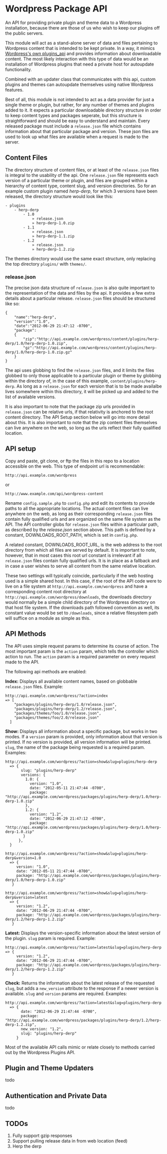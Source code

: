 Wordpress Package API
=====================

An API for providing private plugin and theme data to a Wordpress installation, because there are those of us who wish to keep our plugins off the public servers.

This module will act as a stand-alone server of data and files pertaining to Wordpress content that is intended to be kept private. In a way, it mimics [Wordpress's own plugins\_api](http://codex.wordpress.org/WordPress.org_API) and provides information about downloadable content. The most likely interaction with this type of data would be an installation of Wordpress plugins that need a private host for autoupdate functionality.

Combined with an updater class that communicates with this api, custom plugins and themes can autoupdate themselves using native Wordpress features. 

Best of all, this module is not intended to act as a data provider for just a single theme or plugin, but rather, for any number of themes and plugins added to it. It expects a particular downloadable directory structure in order to keep content types and packages seperate, but this structure is straightforward and should be easy to understand and maintain. Every released package must include a `release.json` file which contains information about that particular package and version. These json files are used to look up what files are available when a request is made to the server.

Content Files
-------------
The directory structure of content files, or at least of the `release.json` files is integral to the usability of the api. One `release.json` file represents each version of a particular theme or plugin, and files are grouped within a hierarchy of content type, content slug, and version directories. So for an example custom plugin named _herp-derp_, for which 3 versions have been released, the directory structure would look like this:

    - plugins
        - herp-derp
            - 1.0
                » release.json
                » herp-derp-1.0.zip
            - 1.1
                » release.json
                » herp-derp-1.1.zip
            - 1.2
                » release.json
                » herp-derp-1.2.zip

The themes directory would use the same exact structure, only replacing the top directory `plugins/` with `themes/`.

### release.json

The precise json data structure of `release.json` is also quite important to the representation of the data and files by the api. It provides a few extra details about a particular release. `release.json` files should be structured like so: 

    {
        "name":"herp-derp",
        "version":"1.0",
        "date":"2012-06-29 21:47:12 -0700",
        "package":
        {
            "zip":"http://api.example.com/wordpress/content/plugins/herp-derp/1.0/herp-derp-1.0.zip",
            "gz":"http://api.example.com/wordpress/content/plugins/herp-derp/1.0/herp-derp-1.0.zip.gz"
        }
    }

The api uses globbing to find the `release.json` files, and it limits the files globbed to only those applicable to a particular plugin or theme by globbing within the directory of, in the case of this example, `content/plugins/herp-derp`. As long as a `release.json` for each version that is to be made availalbe lives somewhere within this directory, it will be picked up and added to the list of available versions.

It is also important to note that the package zip urls provided in `release.json` can be relative urls, if that relativity is anchored to the root content directory. The API Setup section below will go into more detail about this. It is also important to note that the zip content files themselves can live anywhere on the web, so long as the urls reflect their fully qualified location. 

API setup
---------

Copy and paste, git clone, or ftp the files in this repo to a location accessible on the web. This type of endpoint url is recommendable:
```
http://api.example.com/wordpress
```
or
```
http://www.example.com/api/wordpress-content
```

Rename `config.sample.php` to `config.php` and edit its contents to provide paths to all the appropriate locations. The actual content files can live anywhere on the web, as long as their corresponding `release.json` files contain fully qualified urls and are organized on the same file system as the API. The API controller globs for `release.json` files within a particular path, as described by the _release.json_ section above. This path is defined by a constant, DOWNLOADS\_ROOT\_PATH, which is set in `config.php`. 

A related constant, DOWNLOADS\_ROOT\_URL, is the web address to the root directory from which all files are served by default. It is important to note, however, that in most cases this root url constant is irrelevant if all `release.json` files contain fully qualified urls. It is in place as a fallback and in case a user wishes to serve all content from the same relative location.

These two settings will typically coincide, particularly if the web hosting used is a simple shared host. In this case, if the root of the API code were to live on a file system at `http://api.example.com/wordpress` and have a corresponding content root directory at `http://api.example.com/wordpress/downloads`, the downloads directory would normally be a simple child directory of the Wordpress directory on that host file system. If the downloads path followed convention as well, its constant value would be set to `/downloads`, since a relative filesystem path will suffice on a module as simple as this.

API Methods
-----------

The API uses simple request params to determine its course of action. The most important param is the `action` param, which tells the controller which action to run. The `action` param is a required parameter on every request made to the API.

The following api methods are enabled:

**Index:**
Displays all available content names, based on globbable `release.json` files. Example: 

    http://api.example.com/wordpress/?action=index
    => [
        "packages/plugins/herp-derp/1.0/release.json",
        "packages/plugins/herp-derp/1.2/release.json",
        "packages/themes/foo/1.0/release.json",
        "packages/themes/foo/2.0/release.json"
      ]
  
**Show:** Displays all information about a specific package, but works in two modes. If a `version` param is provided, only information about that version is printed. If no version is provided, all version information will be printed. `slug`, the name of the package being requested is a required param. Examples: 

    http://api.example.com/wordpress/?action=show&slug=plugins/herp-derp
      => {
           slug: "plugins/herp-derp"
           versions: {
             1.0: {
               version: "1.0",
               date: "2012-05-11 21:47:44 -0700",
               package: "http://api.example.com/wordpress/packages/plugins/herp-derp/1.0/herp-derp-1.0.zip"
             },
             1.2: {
               version: "1.2",
               date: "2012-06-29 21:47:12 -0700",
               package: "http://api.example.com/wordpress/packages/plugins/herp-derp/1.0/herp-derp-1.0.zip"
            }
          },
      }
      
    http://api.example.com/wordpress/?action=show&slug=plugins/herp-derp&version=1.0
      => {
         version: "1.0",
         date: "2012-05-11 21:47:44 -0700",
         package: "http://api.example.com/wordpress/packages/plugins/herp-derp/1.0/herp-derp-1.0.zip"
       } 
    
    http://api.example.com/wordpress/?action=show&slug=plugins/herp-derp&version=latest
      => {
         version: "1.2",
         date: "2012-06-29 21:47:44 -0700",
         package: "http://api.example.com/wordpress/packages/plugins/herp-derp/1.2/herp-derp-1.2.zip"
       } 

**Latest:** Displays the version-specific information about the latest version of the plugin. `slug` param is required. Example: 

    http://api.example.com/wordpress/?action=latest&slug=plugins/herp-derp
    => {
         version: "1.2",
         date: "2012-06-29 21:47:44 -0700",
         package: "http://api.example.com/wordpress/packages/plugins/herp-derp/1.2/herp-derp-1.2.zip"
       } 

**Check:** Returns the information about the latest release of the requested `slug`, but adds a `new_version` attribute to the response if a newer version is available. `slug` and `version` params are required. Examples:

    http://api.example.com/wordpress/?action=latest&slug=plugins/herp-derp
      => {
           date: "2012-06-29 21:47:44 -0700",
           package: "http://api.example.com/wordpress/packages/plugins/herp-derp/1.2/herp-derp-1.2.zip",
           new_version: "1.2",
           slug: "plugins/herp-derp"
         } 
        

Most of the available API calls mimic or relate closely to methods carried out by the Wordpress Plugins API. 

Plugin and Theme Updaters
-------------------------
todo

Authentication and Private Data
-------------------------------
todo

TODOs
-----
1. Fully support gzip responses
2. Support pulling release data in from web location (feed)
3. Herp the derp